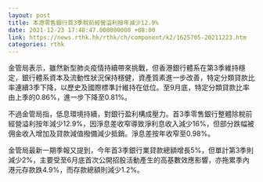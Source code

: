 ```yaml
---
layout: post
title: 本港零售銀行首3季稅前經營溢利按年減少12.9%
date: 2021-12-23 17:48:47.000000000 +08:00
link: https://news.rthk.hk/rthk/ch/component/k2/1625705-20211223.htm
categories: rthk
---
```


金管局表示，雖然新型肺炎疫情持續帶來挑戰，但香港銀行體系在第3季維持穩定，銀行體系資本及流動性狀況保持穩健，資產質素進一步改善，特定分類貸款比率連續3季下降，以歷史及國際標準計維持在低位。至9月底，特定分類貸款比率由上季的0.86%，進一步下降至0.81%。

不過金管局指，低息環境持續，對銀行盈利構成壓力。首3季零售銀行整體除稅前經營溢利按年減少12.9%，因淨息差收窄導致淨利息收入減少16%，但部分跌幅被佣金收入增加及貸款減值撥備減少抵銷。淨息差按年收窄至0.98%。

金管局最新一期季報又提到，今年首3季銀行業貸款總額增長5%，但單計第3季則減少2%，主要受至6月底首次公開招股活動產生的高基數效應影響，亦拖累季內港元存款跌4.9%，而存款總額則減少1.2%。
